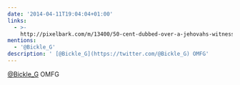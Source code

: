 ```yaml
---
date: '2014-04-11T19:04:04+01:00'
links:
  - >-
    http://pixelbark.com/m/13400/50-cent-dubbed-over-a-jehovahs-witnesses-trying-to-get-deaf-people-to-stop-masturbating
mentions:
  - '@Bickle_G'
description: ' [@Bickle_G](https://twitter.com/@Bickle_G) OMFG'
---
```

 [@Bickle_G](https://twitter.com/@Bickle_G) OMFG
